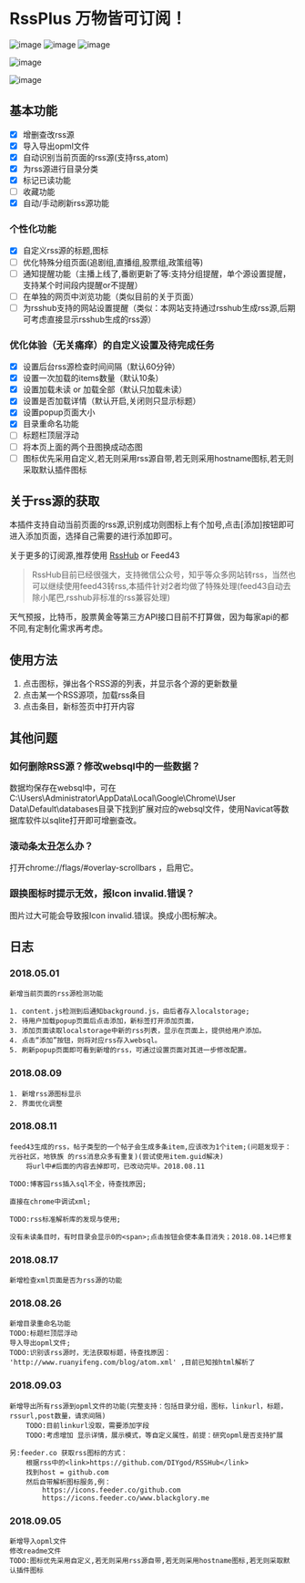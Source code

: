 # RssPlus 万物皆可订阅！

![image](http://ww1.sinaimg.cn/large/0071ouepgy1fucs4f190sj30820enq34.jpg)
![image](http://ww1.sinaimg.cn/large/0071ouepgy1fucs5lqyb7j30820hbq3a.jpg)
![image](http://oyozv8xwp.bkt.clouddn.com/18-9-5/68508489.jpg)

![image](http://oyozv8xwp.bkt.clouddn.com/18-9-5/39593228.jpg)

![image](http://oyozv8xwp.bkt.clouddn.com/18-9-5/67230309.jpg)

## 基本功能

- [x] 增删查改rss源
- [x] 导入导出opml文件
- [x] 自动识别当前页面的rss源(支持rss,atom)
- [x] 为rss源进行目录分类
- [x] 标记已读功能
- [ ] 收藏功能
- [x] 自动/手动刷新rss源功能

### 个性化功能

- [x] 自定义rss源的标题,图标
- [ ] 优化特殊分组页面(追剧组,直播组,股票组,政策组等)
- [ ] 通知提醒功能（主播上线了,番剧更新了等:支持分组提醒，单个源设置提醒，支持某个时间段内提醒or不提醒）
- [ ] 在单独的网页中浏览功能（类似目前的关于页面）
- [ ] 为rsshub支持的网站设置提醒（类似：本网站支持通过rsshub生成rss源,后期可考虑直接显示rsshub生成的rss源）

### 优化体验（无关痛痒）的自定义设置及待完成任务

- [x] 设置后台rss源检查时间间隔（默认60分钟）
- [x] 设置一次加载的items数量（默认10条）
- [x] 设置加载未读 or 加载全部（默认只加载未读）
- [x] 设置是否加载详情（默认开启,关闭则只显示标题）
- [x] 设置popup页面大小
- [x] 目录重命名功能
- [ ] 标题栏顶层浮动
- [ ] 将本页上面的两个丑图换成动态图
- [ ] 图标优先采用自定义,若无则采用rss源自带,若无则采用hostname图标,若无则采取默认插件图标

## 关于rss源的获取

本插件支持自动当前页面的rss源,识别成功则图标上有个加号,点击[添加]按钮即可进入添加页面，选择自己需要的进行添加即可。

关于更多的订阅源,推荐使用 [RssHub](https://docs.rsshub.app/#%E9%B8%A3%E8%B0%A2) or Feed43

>RssHub目前已经很强大，支持微信公众号，知乎等众多网站转rss，当然也可以继续使用feed43转rss,本插件针对2者均做了特殊处理(feed43自动去除小尾巴,rsshub非标准的rss兼容处理)

天气预报，比特币，股票黄金等第三方API接口目前不打算做，因为每家api的都不同,有定制化需求再考虑。

## 使用方法

1. 点击图标，弹出各个RSS源的列表，并显示各个源的更新数量
2. 点击某一个RSS源项，加载rss条目
3. 点击条目，新标签页中打开内容

## 其他问题

### 如何删除RSS源？修改websql中的一些数据？

数据均保存在websql中，可在C:\Users\Administrator\AppData\Local\Google\Chrome\User Data\Default\databases目录下找到扩展对应的websql文件，使用Navicat等数据库软件以sqlite打开即可增删查改。

### 滚动条太丑怎么办？

打开chrome://flags/#overlay-scrollbars ，启用它。

### 跟换图标时提示无效，报Icon invalid.错误？

图片过大可能会导致报Icon invalid.错误。换成小图标解决。

## 日志

### 2018.05.01

    新增当前页面的rss源检测功能

    1. content.js检测到后通知background.js，由后者存入localstorage;
    2. 待用户加载popup页面后点击添加，新标签打开添加页面，
    3. 添加页面读取localstorage中新的rss列表，显示在页面上，提供给用户添加。
    4. 点击“添加”按钮，则将对应rss存入websql。
    5. 刷新popup页面即可看到新增的rss，可通过设置页面对其进一步修改配置。

### 2018.08.09

    1. 新增rss源图标显示
    2. 界面优化调整

### 2018.08.11

    feed43生成的rss，帖子类型的一个帖子会生成多条item,应该改为1个item;(问题发现于：光谷社区，地铁族 的rss消息众多有重复)(尝试使用item.guid解决)
        将url中#后面的内容去掉即可，已改动完毕。2018.08.11

    TODO:博客园rss插入sql不全，待查找原因;

    直接在chrome中调试xml;

    TODO:rss标准解析库的发现与使用;

    没有未读条目时，有时目录会显示0的<span>;点击按钮会使本条目消失；2018.08.14已修复

### 2018.08.17

    新增检查xml页面是否为rss源的功能

### 2018.08.26

    新增目录重命名功能
    TODO:标题栏顶层浮动
    导入导出opml文件;
    TODO:识别该rss源时，无法获取标题，待查找原因： 'http://www.ruanyifeng.com/blog/atom.xml' ,目前已知按html解析了

### 2018.09.03

    新增导出所有rss源到opml文件的功能(完整支持：包括目录分组，图标，linkurl，标题，rssurl,post数量，请求间隔)
        TODO:目前linkurl没取，需要添加字段
        TODO:考虑增加 显示详情，展示模式，等自定义属性，前提：研究opml是否支持扩展

    另:feeder.co 获取rss图标的方式：
        根据rss中的<link>https://github.com/DIYgod/RSSHub</link>
        找到host = github.com
        然后自带解析图标服务,例：
            https://icons.feeder.co/github.com
            https://icons.feeder.co/www.blackglory.me

### 2018.09.05

    新增导入opml文件
    修改readme文件
    TODO:图标优先采用自定义,若无则采用rss源自带,若无则采用hostname图标,若无则采取默认插件图标
